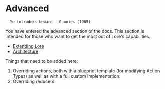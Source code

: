 # Advanced

```
  Ye intruders beware - Goonies (1985)
```

You have entered the advanced section of the docs.
This section is intended for those who want to get the most out of Lore's capabilities.

* [Extending Lore](/docs/advanced/Extending.md)
* [Architecture](/docs/advanced/Architecture.md)

Things that need to be added here:

1. Overriding actions, both with a blueprint template (for modifying Action Types) as well as with a full custom
implementation.
2. Overriding reducers
